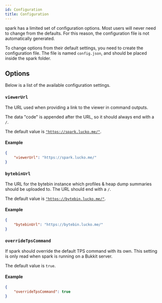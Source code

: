 ```yaml
---
id: Configuration
title: Configuration
---
```


spark has a limited set of configuration options. Most users will never need to change from the defaults. For this reason, the configuration file is not automatically generated.

To change options from their default settings, you need to create the configuration file. The file is named `config.json`, and should be placed inside the spark folder.

## Options
Below is a list of the available configuration settings.

### `viewerUrl`
The URL used when providing a link to the viewer in command outputs.

The data "code" is appended after the URL, so it should always end with a `/`.

The default value is [`"https://spark.lucko.me/"`](https://spark.lucko.me/).

#### Example
```json
{
    "viewerUrl": "https://spark.lucko.me/"
}
```

### `bytebinUrl`
The URL for the bytebin instance which profiles & heap dump summaries should be uploaded to. The URL should end with a `/`.

The default value is [`"https://bytebin.lucko.me/"`](https://bytebin.lucko.me/).

#### Example
```json
{
    "bytebinUrl": "https://bytebin.lucko.me/"
}
```

### `overrideTpsCommand`
If spark should override the default TPS command with its own. This setting is only read when spark is running on a Bukkit server.

The default value is `true`.

#### Example
```json
{
    "overrideTpsCommand": true
}
```
